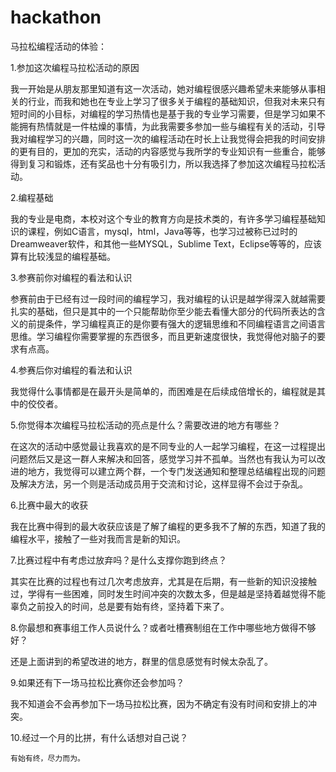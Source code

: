 # hackathon
马拉松编程活动的体验：

1.参加这次编程马拉松活动的原因

   我一开始是从朋友那里知道有这一次活动，她对编程很感兴趣希望未来能够从事相关的行业，而我和她也在专业上学习了很多关于编程的基础知识，但我对未来只有短时间的小目标，对编程的学习热情也是基于我的专业学习需要，但是学习如果不能拥有热情就是一件枯燥的事情，为此我需要多参加一些与编程有关的活动，引导我对编程学习的兴趣，同时这一次的编程活动在时长上让我觉得会把我的时间安排的更有目的，更加的充实，活动的内容感觉与我所学的专业知识有一些重合，能够得到复习和锻炼，还有奖品也十分有吸引力，所以我选择了参加这次编程马拉松活动。

2.编程基础

   我的专业是电商，本校对这个专业的教育方向是技术类的，有许多学习编程基础知识的课程，例如C语言，mysql，html，Java等等，也学习过被称已过时的Dreamweaver软件，和其他一些MYSQL，Sublime Text，Eclipse等等的，应该算有比较浅显的编程基础。

3.参赛前你对编程的看法和认识

   参赛前由于已经有过一段时间的编程学习，我对编程的认识是越学得深入就越需要扎实的基础，但只是其中的一个只能帮助你至少能去看懂大部分的代码所表达的含义的前提条件，学习编程真正的是你要有强大的逻辑思维和不同编程语言之间语言思维。学习编程你需要掌握的东西很多，而且更新速度很快，我觉得他对脑子的要求有点高。

4.参赛后你对编程的看法和认识

   我觉得什么事情都是在最开头是简单的，而困难是在后续成倍增长的，编程就是其中的佼佼者。

5.你觉得本次编程马拉松活动的亮点是什么？需要改进的地方有哪些？

   在这次的活动中感觉最让我喜欢的是不同专业的人一起学习编程，在这一过程提出问题然后又是这一群人来解决和回答，感觉学习并不孤单。当然也有我认为可以改进的地方，我觉得可以建立两个群，一个专门发送通知和整理总结编程出现的问题及解决方法，另一个则是活动成员用于交流和讨论，这样显得不会过于杂乱。

6.比赛中最大的收获

   我在比赛中得到的最大收获应该是了解了编程的更多我不了解的东西，知道了我的编程水平，接触了一些对我而言是新的知识。

7.比赛过程中有考虑过放弃吗？是什么支撑你跑到终点？

   其实在比赛的过程也有过几次考虑放弃，尤其是在后期，有一些新的知识没接触过，学得有一些困难，同时发生时间冲突的次数太多，但是越是坚持着越觉得不能辜负之前投入的时间，总是要有始有终，坚持着下来了。

8.你最想和赛事组工作人员说什么？或者吐槽赛制组在工作中哪些地方做得不够好？

   还是上面讲到的希望改进的地方，群里的信息感觉有时候太杂乱了。

9.如果还有下一场马拉松比赛你还会参加吗？

   我不知道会不会再参加下一场马拉松比赛，因为不确定有没有时间和安排上的冲突。

10.经过一个月的比拼，有什么话想对自己说？

    有始有终，尽力而为。
